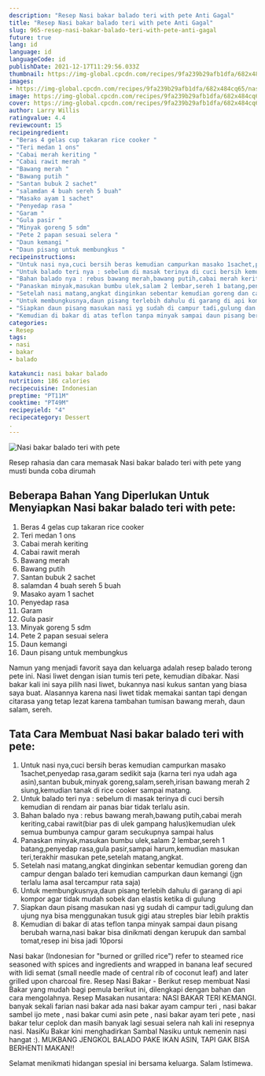 ```yaml
---
description: "Resep Nasi bakar balado teri with pete Anti Gagal"
title: "Resep Nasi bakar balado teri with pete Anti Gagal"
slug: 965-resep-nasi-bakar-balado-teri-with-pete-anti-gagal
future: true
lang: id
language: id
languageCode: id
publishDate: 2021-12-17T11:29:56.033Z 
thumbnail: https://img-global.cpcdn.com/recipes/9fa239b29afb1dfa/682x484cq65/nasi-bakar-balado-teri-with-pete-foto-resep-utama.png
images:
- https://img-global.cpcdn.com/recipes/9fa239b29afb1dfa/682x484cq65/nasi-bakar-balado-teri-with-pete-foto-resep-utama.png
image: https://img-global.cpcdn.com/recipes/9fa239b29afb1dfa/682x484cq65/nasi-bakar-balado-teri-with-pete-foto-resep-utama.png
cover: https://img-global.cpcdn.com/recipes/9fa239b29afb1dfa/682x484cq65/nasi-bakar-balado-teri-with-pete-foto-resep-utama.png
author: Larry Willis
ratingvalue: 4.4
reviewcount: 15
recipeingredient:
- "Beras 4 gelas cup takaran rice cooker "
- "Teri medan 1 ons"
- "Cabai merah keriting "
- "Cabai rawit merah "
- "Bawang merah "
- "Bawang putih "
- "Santan bubuk 2 sachet"
- "salamdan 4 buah sereh 5 buah"
- "Masako ayam 1 sachet"
- "Penyedap rasa "
- "Garam "
- "Gula pasir "
- "Minyak goreng 5 sdm"
- "Pete 2 papan sesuai selera "
- "Daun kemangi "
- "Daun pisang untuk membungkus "
recipeinstructions:
- "Untuk nasi nya,cuci bersih beras kemudian campurkan masako 1sachet,penyedap rasa,garam sedikit saja (karna teri nya udah aga asin),santan bubuk,minyak goreng,salam,sereh,irisan bawang merah 2 siung,kemudian tanak di rice cooker sampai matang."
- "Untuk balado teri nya : sebelum di masak terinya di cuci bersih kemudian di rendam air panas biar tidak terlalu asin."
- "Bahan balado nya : rebus bawang merah,bawang putih,cabai merah keriting,cabai rawit(biar pas di ulek gampang halus)kemudian ulek semua bumbunya campur garam secukupnya sampai halus"
- "Panaskan minyak,masukan bumbu ulek,salam 2 lembar,sereh 1 batang,penyedap rasa,gula pasir,sampai harum,kemudian masukan teri,terakhir masukan pete,setelah matang,angkat."
- "Setelah nasi matang,angkat dinginkan sebentar kemudian goreng dan campur dengan balado teri kemudian campurkan daun kemangi (jgn terlalu lama asal tercampur rata saja)"
- "Untuk membungkusnya,daun pisang terlebih dahulu di garang di api kompor agar tidak mudah sobek dan elastis ketika di gulung"
- "Siapkan daun pisang masukan nasi yg sudah di campur tadi,gulung dan ujung nya bisa menggunakan tusuk gigi atau streples biar lebih praktis"
- "Kemudian di bakar di atas teflon tanpa minyak sampai daun pisang berubah warna,nasi bakar bisa dinikmati dengan kerupuk dan sambal tomat,resep ini bisa jadi 10porsi"
categories:
- Resep
tags:
- nasi
- bakar
- balado

katakunci: nasi bakar balado 
nutrition: 186 calories
recipecuisine: Indonesian
preptime: "PT11M"
cooktime: "PT49M"
recipeyield: "4"
recipecategory: Dessert
. 
---
```



![Nasi bakar balado teri with pete](https://img-global.cpcdn.com/recipes/9fa239b29afb1dfa/682x484cq65/nasi-bakar-balado-teri-with-pete-foto-resep-utama.png)

Resep rahasia dan cara memasak  Nasi bakar balado teri with pete yang musti bunda coba dirumah

<!--inarticleads1-->

## Beberapa Bahan Yang Diperlukan Untuk Menyiapkan Nasi bakar balado teri with pete:

1. Beras 4 gelas cup takaran rice cooker 
1. Teri medan 1 ons
1. Cabai merah keriting 
1. Cabai rawit merah 
1. Bawang merah 
1. Bawang putih 
1. Santan bubuk 2 sachet
1. salamdan 4 buah sereh 5 buah
1. Masako ayam 1 sachet
1. Penyedap rasa 
1. Garam 
1. Gula pasir 
1. Minyak goreng 5 sdm
1. Pete 2 papan sesuai selera 
1. Daun kemangi 
1. Daun pisang untuk membungkus 

Namun yang menjadi favorit saya dan keluarga adalah resep balado terong pete ini. Nasi liwet dengan isian tumis teri pete, kemudian dibakar. Nasi bakar kali ini saya pilih nasi liwet, bukannya nasi kukus santan yang biasa saya buat. Alasannya karena nasi liwet tidak memakai santan tapi dengan citarasa yang tetap lezat karena tambahan tumisan bawang merah, daun salam, sereh. 

<!--inarticleads2-->

## Tata Cara Membuat Nasi bakar balado teri with pete:

1. Untuk nasi nya,cuci bersih beras kemudian campurkan masako 1sachet,penyedap rasa,garam sedikit saja (karna teri nya udah aga asin),santan bubuk,minyak goreng,salam,sereh,irisan bawang merah 2 siung,kemudian tanak di rice cooker sampai matang.
1. Untuk balado teri nya : sebelum di masak terinya di cuci bersih kemudian di rendam air panas biar tidak terlalu asin.
1. Bahan balado nya : rebus bawang merah,bawang putih,cabai merah keriting,cabai rawit(biar pas di ulek gampang halus)kemudian ulek semua bumbunya campur garam secukupnya sampai halus
1. Panaskan minyak,masukan bumbu ulek,salam 2 lembar,sereh 1 batang,penyedap rasa,gula pasir,sampai harum,kemudian masukan teri,terakhir masukan pete,setelah matang,angkat.
1. Setelah nasi matang,angkat dinginkan sebentar kemudian goreng dan campur dengan balado teri kemudian campurkan daun kemangi (jgn terlalu lama asal tercampur rata saja)
1. Untuk membungkusnya,daun pisang terlebih dahulu di garang di api kompor agar tidak mudah sobek dan elastis ketika di gulung
1. Siapkan daun pisang masukan nasi yg sudah di campur tadi,gulung dan ujung nya bisa menggunakan tusuk gigi atau streples biar lebih praktis
1. Kemudian di bakar di atas teflon tanpa minyak sampai daun pisang berubah warna,nasi bakar bisa dinikmati dengan kerupuk dan sambal tomat,resep ini bisa jadi 10porsi


Nasi bakar (Indonesian for &#34;burned or grilled rice&#34;) refer to steamed rice seasoned with spices and ingredients and wrapped in banana leaf secured with lidi semat (small needle made of central rib of coconut leaf) and later grilled upon charcoal fire. Resep Nasi Bakar - Berikut resep membuat Nasi Bakar yang mudah bagi pemula berikut ini, dilengkapi dengan bahan dan cara mengolahnya. Resep Masakan nusantara: NASI BAKAR TERI KEMANGI. banyak sekali farian nasi bakar ada nasi bakar ayam campur teri , nasi bakar sambel ijo mete , nasi bakar cumi asin pete , nasi bakar ayam teri pete , nasi bakar telur ceplok dan masih banyak lagi sesuai selera nah kali ini resepnya nasi. NasiKu Bakar kini menghadirkan Sambal Nasiku untuk nemenin nasi hangat :). MUKBANG JENGKOL BALADO PAKE IKAN ASIN, TAPI GAK BISA BERHENTI MAKAN!! 

Selamat menikmati hidangan spesial ini bersama keluarga. Salam Istimewa.
